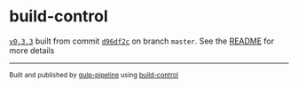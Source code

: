 # build-control

[`v0.3.3`](../../releases/tag/v0.3.3) built from commit [`d96df2c`](../../commit/d96df2c2452c0b7d44f09242348040e10b5f8ff1) on branch `master`. See the [README](../..) for more details

---
<sup>Built and published by [gulp-pipeline](https://github.com/alienfast/gulp-pipeline) using [build-control](https://github.com/alienfast/build-control)</sup>
